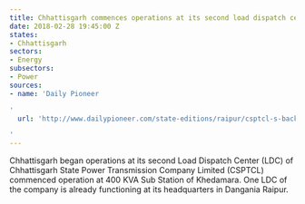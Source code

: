 ```yaml
---
title: Chhattisgarh commences operations at its second load dispatch center
date: 2018-02-28 19:45:00 Z
states:
- Chhattisgarh
sectors:
- Energy
subsectors:
- Power
sources:
- name: 'Daily Pioneer

'
  url: 'http://www.dailypioneer.com/state-editions/raipur/csptcl-s-backup-load-dispatch-centre-starts-operations.html

'
---
```


Chhattisgarh began operations at its second Load Dispatch Center (LDC) of Chhattisgarh State Power Transmission Company Limited (CSPTCL) commenced operation at 400 KVA Sub Station of Khedamara. One LDC of the company is already functioning at its headquarters in Dangania Raipur. 
